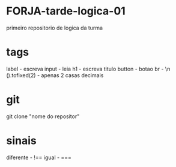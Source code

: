 # FORJA-tarde-logica-01
primeiro repositorio de logica da turma

# tags
label - escreva
input - leia
h1 - escreva titulo
button - botao
br - \n
().tofixed(2) - apenas 2 casas decimais

# git
git clone "nome do repositor"


# sinais

diferente - !==
igual - ===
